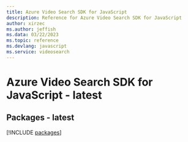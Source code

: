 ```yaml
---
title: Azure Video Search SDK for JavaScript
description: Reference for Azure Video Search SDK for JavaScript
author: xirzec
ms.author: jeffish
ms.data: 03/22/2023
ms.topic: reference
ms.devlang: javascript
ms.service: videosearch
---
```

# Azure Video Search SDK for JavaScript - latest
## Packages - latest
[!INCLUDE [packages](video-search-index.md)]